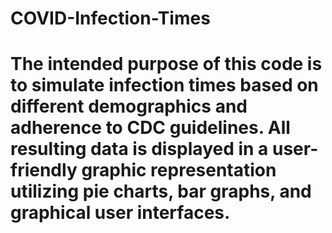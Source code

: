 # COVID-Infection-Times
# The intended purpose of this code is to simulate infection times based on different demographics and adherence to CDC guidelines. All resulting data is displayed in a user-friendly graphic representation utilizing pie charts, bar graphs, and graphical user interfaces.
